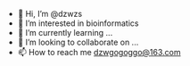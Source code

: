 - 👋 Hi, I’m @dzwzs
- 👀 I’m interested in bioinformatics
- 🌱 I’m currently learning ...
- 💞️ I’m looking to collaborate on ...
- 📫 How to reach me dzwgogoggo@163.com

<!---
dzwzs/dzwzs is a ✨ special ✨ repository because its `README.md` (this file) appears on your GitHub profile.
You can click the Preview link to take a look at your changes.
--->
